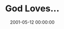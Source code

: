 ---
layout: series
series: "God Loves..."
permalink: "/god-loves/"
title: God Loves...
date: 2001-05-12 00:00:00
endDate: 2001-06-16 00:00:00
description: "Let's look closer at those who play key roles in our lives and how God wants us to respond. "
src: "http://s3.amazonaws.com/crossroads-media/images/legacy/content/"
---